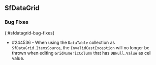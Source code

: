 ## SfDataGrid

### Bug Fixes
{:#sfdatagrid-bug-fixes}

* \#244536 -  When using the `DataTable` collection as `SfDataGrid.ItemsSource`, the `InvalidCastException` will no longer be thrown when editing `GridNumericColumn` that has `DBNull.Value` as cell value.